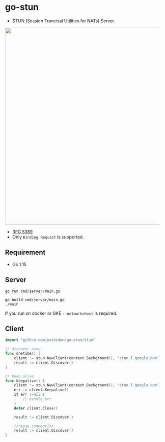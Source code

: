 # go-stun 

* STUN (Session Traversal Utilities for NATs) Server.

<img src="https://blog.ivrpowers.com/postimages/technologies/ivrpowers-turn-stun-screen.005.jpeg" width="640px"/>

* [RFC 5389](https://tools.ietf.org/html/rfc5389) 
* Only `Binding Request` is supported.

## Requirement

* Go 1.15

## Server

```
go run cmd/server/main.go
```

```
go build cmd/server/main.go
./main
```

If you run on docker or GKE `--network=host` is required.

## Client

```go
import "github.com/yoshidan/go-stun/stun"

// discover once
func onetime() {
    client := stun.NewClient(context.Background(), "stun.l.google.com:19302", nil)
    result := client.Discover()
}

// keep alive
func keepalive() {
    client := stun.NewClient(context.Background(), "stun.l.google.com:19302", nil)
    err := client.Keepalive()
    if err !=nil {
        // handle err
    }
    defer client.Close()

    result := client.Discover()         

    //reuse connection
    result := client.Discover()         
}
```


